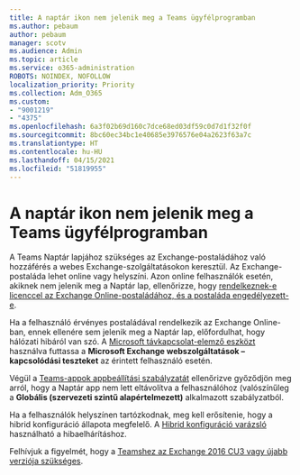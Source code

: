 ```yaml
---
title: A naptár ikon nem jelenik meg a Teams ügyfélprogramban
ms.author: pebaum
author: pebaum
manager: scotv
ms.audience: Admin
ms.topic: article
ms.service: o365-administration
ROBOTS: NOINDEX, NOFOLLOW
localization_priority: Priority
ms.collection: Adm_O365
ms.custom:
- "9001219"
- "4375"
ms.openlocfilehash: 6a3f02b69d160c7dce68ed03df59c0d7d1f32f0f
ms.sourcegitcommit: 8bc60ec34bc1e40685e3976576e04a2623f63a7c
ms.translationtype: HT
ms.contentlocale: hu-HU
ms.lasthandoff: 04/15/2021
ms.locfileid: "51819955"
---
```

# <a name="calendar-icon-not-showing-in-teams-client"></a>A naptár ikon nem jelenik meg a Teams ügyfélprogramban

A Teams Naptár lapjához szükséges az Exchange-postaládához való hozzáférés a webes Exchange-szolgáltatásokon keresztül. Az Exchange-postaláda lehet online vagy helyszíni. Azon online felhasználók esetén, akiknek nem jelenik meg a Naptár lap, ellenőrizze, hogy [rendelkeznek-e licenccel az Exchange Online-postaládához, és a postaláda engedélyezett-e](https://docs.microsoft.com/exchange/recipients-in-exchange-online/create-user-mailboxes).

Ha a felhasználó érvényes postaládával rendelkezik az Exchange Online-ban, ennek ellenére sem jelenik meg a Naptár lap, előfordulhat, hogy hálózati hibáról van szó. A [Microsoft távkapcsolat-elemző eszközt](https://testconnectivity.microsoft.com/) használva futtassa a **Microsoft Exchange webszolgáltatások – kapcsolódási teszteket** az érintett felhasználó esetén.

Végül a [ Teams-appok appbeállítási szabályzatát](https://admin.teams.microsoft.com/policies/app-setup) ellenőrizve győződjön meg arról, hogy a Naptár app nem lett eltávolítva a felhasználóhoz (valószínűleg a **Globális (szervezeti szintű alapértelmezett)** alkalmazott szabályzatból.

Ha a felhasználók helyszínen tartózkodnak, meg kell erősítenie, hogy a hibrid konfiguráció állapota megfelelő. A [Hibrid konfiguráció varázsló](https://docs.microsoft.com/exchange/hybrid-deployment/hybrid-agent) használható a hibaelhárításhoz.

Felhívjuk a figyelmét, hogy a [Teamshez az Exchange 2016 CU3 vagy újabb verziója szükséges](https://docs.microsoft.com/microsoftteams/exchange-teams-interact).
